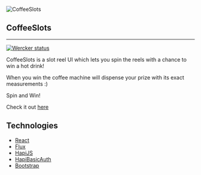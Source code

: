 ![CoffeeSlots](/../screenshots/public/img/screenshots/coffeeslots_readme.png?raw=true "CoffeeSlots")
## CoffeeSlots
---
<a href="https://app.wercker.com/project/bykey/ac95c2990e50548a947a86973540e674"><img alt="Wercker status" src="https://app.wercker.com/status/ac95c2990e50548a947a86973540e674/m"></a>

CoffeeSlots is a slot reel UI which lets you spin the reels with a chance to win a hot drink!

When you win the coffee machine will dispense your prize with its exact measurements :)

Spin and Win!

Check it out [here](http://coffeeslots-client.herokuapp.com/)

## Technologies
 * [React](https://facebook.github.io/react/)
 * [Flux](https://facebook.github.io/flux/)
 * [HapiJS](https://github.com/hapijs/hapi)
 * [HapiBasicAuth](https://github.com/hapijs/hapi-auth-basic)
 * [Bootstrap](http://getbootstrap.com/)
